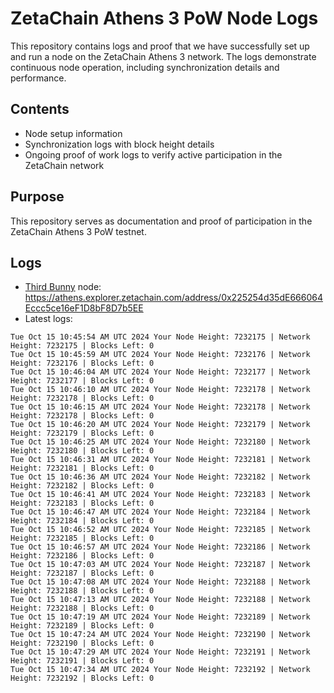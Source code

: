 # ZetaChain Athens 3 PoW Node Logs
This repository contains logs and proof that we have successfully set up and run a node on the ZetaChain Athens 3 network. The logs demonstrate continuous node operation, including synchronization details and performance.

## Contents
- Node setup information
- Synchronization logs with block height details
- Ongoing proof of work logs to verify active participation in the ZetaChain network

## Purpose
This repository serves as documentation and proof of participation in the ZetaChain Athens 3 PoW testnet.

## Logs

- [Third Bunny](https://thirdbunny.xyz/) node: https://athens.explorer.zetachain.com/address/0x225254d35dE666064Eccc5ce16eF1D8bF8D7b5EE
- Latest logs:
```
Tue Oct 15 10:45:54 AM UTC 2024 Your Node Height: 7232175 | Network Height: 7232175 | Blocks Left: 0
Tue Oct 15 10:45:59 AM UTC 2024 Your Node Height: 7232176 | Network Height: 7232176 | Blocks Left: 0
Tue Oct 15 10:46:04 AM UTC 2024 Your Node Height: 7232177 | Network Height: 7232177 | Blocks Left: 0
Tue Oct 15 10:46:10 AM UTC 2024 Your Node Height: 7232178 | Network Height: 7232178 | Blocks Left: 0
Tue Oct 15 10:46:15 AM UTC 2024 Your Node Height: 7232178 | Network Height: 7232178 | Blocks Left: 0
Tue Oct 15 10:46:20 AM UTC 2024 Your Node Height: 7232179 | Network Height: 7232179 | Blocks Left: 0
Tue Oct 15 10:46:25 AM UTC 2024 Your Node Height: 7232180 | Network Height: 7232180 | Blocks Left: 0
Tue Oct 15 10:46:31 AM UTC 2024 Your Node Height: 7232181 | Network Height: 7232181 | Blocks Left: 0
Tue Oct 15 10:46:36 AM UTC 2024 Your Node Height: 7232182 | Network Height: 7232182 | Blocks Left: 0
Tue Oct 15 10:46:41 AM UTC 2024 Your Node Height: 7232183 | Network Height: 7232183 | Blocks Left: 0
Tue Oct 15 10:46:47 AM UTC 2024 Your Node Height: 7232184 | Network Height: 7232184 | Blocks Left: 0
Tue Oct 15 10:46:52 AM UTC 2024 Your Node Height: 7232185 | Network Height: 7232185 | Blocks Left: 0
Tue Oct 15 10:46:57 AM UTC 2024 Your Node Height: 7232186 | Network Height: 7232186 | Blocks Left: 0
Tue Oct 15 10:47:03 AM UTC 2024 Your Node Height: 7232187 | Network Height: 7232187 | Blocks Left: 0
Tue Oct 15 10:47:08 AM UTC 2024 Your Node Height: 7232188 | Network Height: 7232188 | Blocks Left: 0
Tue Oct 15 10:47:13 AM UTC 2024 Your Node Height: 7232188 | Network Height: 7232188 | Blocks Left: 0
Tue Oct 15 10:47:19 AM UTC 2024 Your Node Height: 7232189 | Network Height: 7232189 | Blocks Left: 0
Tue Oct 15 10:47:24 AM UTC 2024 Your Node Height: 7232190 | Network Height: 7232190 | Blocks Left: 0
Tue Oct 15 10:47:29 AM UTC 2024 Your Node Height: 7232191 | Network Height: 7232191 | Blocks Left: 0
Tue Oct 15 10:47:34 AM UTC 2024 Your Node Height: 7232192 | Network Height: 7232192 | Blocks Left: 0
```
